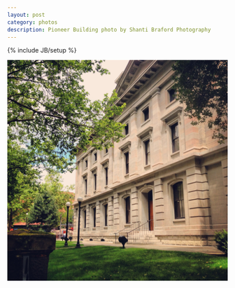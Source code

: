 ```yaml
---
layout: post
category: photos
description: Pioneer Building photo by Shanti Braford Photography
---
```

{% include JB/setup %}

<a href="/photos/portland,_oregon/pioneer_building.jpg" title="Pioneer Building"><img src="/photos/portland,_oregon/pioneer_building.jpg" alt="Pioneer Building" /></a>

